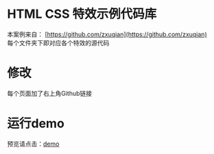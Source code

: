 # HTML CSS 特效示例代码库

本案例来自： [https://github.com/zxuqian](https://github.com/zxuqian)<br>
每个文件夹下即对应各个特效的源代码

# 修改

每个页面加了右上角Github链接

# 运行demo

预览请点击：[demo](https://leigangblog.github.io/html-css-demos/index.html)
